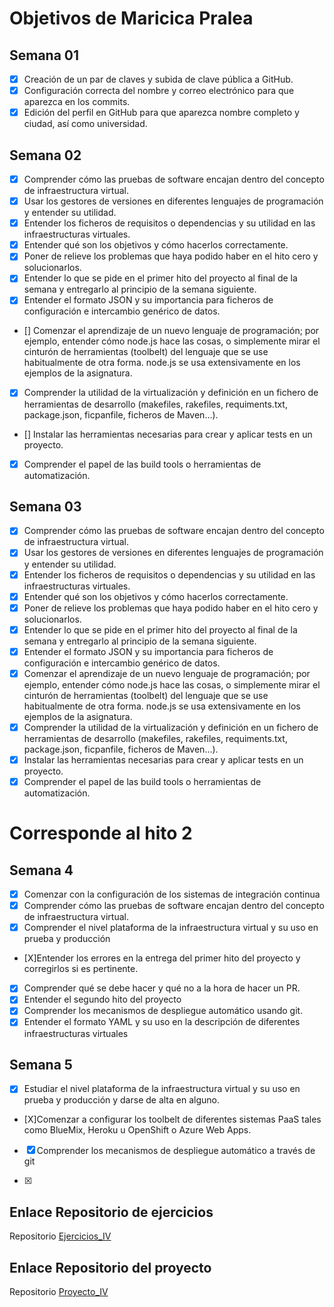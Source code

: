 # Objetivos de Maricica Pralea 

## Semana 01 
- [X] Creación de un par de claves y subida de clave pública a GitHub.
- [X] Configuración correcta del nombre y correo electrónico para que aparezca en los commits.
- [X] Edición del perfil en GitHub para que aparezca nombre completo y ciudad, así como universidad.

## Semana 02 


- [X] Comprender cómo las pruebas de software encajan dentro del concepto de infraestructura virtual.
- [X]  Usar los gestores de versiones en diferentes lenguajes de programación y entender su utilidad.
- [X] Entender los ficheros de requisitos o dependencias y su utilidad en las infraestructuras virtuales.
- [X]  Entender qué son los objetivos y cómo hacerlos correctamente.
- [X] Poner de relieve los problemas que haya podido haber en el hito cero y solucionarlos.
- [X] Entender lo que se pide en el primer hito del proyecto al final de la semana y entregarlo al principio de la semana siguiente.
- [X] Entender el formato JSON y su importancia para ficheros de configuración e intercambio genérico de datos.
- []  Comenzar el aprendizaje de un nuevo lenguaje de programación; por ejemplo, entender cómo node.js hace las cosas, o simplemente mirar el cinturón de herramientas (toolbelt) del lenguaje que se use habitualmente de otra forma. node.js se usa extensivamente en los ejemplos de la asignatura.
- [X] Comprender la utilidad de la virtualización y definición en un fichero de herramientas de desarrollo (makefiles, rakefiles, requiments.txt, package.json, ficpanfile, ficheros de Maven...).
- [] Instalar las herramientas necesarias para crear y aplicar tests en un proyecto.
- [X] Comprender el papel de las build tools o herramientas de automatización.

## Semana 03 

- [X] Comprender cómo las pruebas de software encajan dentro del concepto de infraestructura virtual.
- [X] Usar los gestores de versiones en diferentes lenguajes de programación y entender su utilidad.
- [X] Entender los ficheros de requisitos o dependencias y su utilidad en las infraestructuras virtuales.
- [X] Entender qué son los objetivos y cómo hacerlos correctamente.
- [X] Poner de relieve los problemas que haya podido haber en el hito cero y solucionarlos.
- [X] Entender lo que se pide en el primer hito del proyecto al final de la semana y entregarlo al principio de la semana siguiente.
- [X] Entender el formato JSON y su importancia para ficheros de configuración e intercambio genérico de datos.
- [X] Comenzar el aprendizaje de un nuevo lenguaje de programación; por ejemplo, entender cómo node.js hace las cosas, o simplemente mirar el cinturón de herramientas (toolbelt) del lenguaje que se use habitualmente de otra forma. node.js se usa extensivamente en los ejemplos de la asignatura.
- [X] Comprender la utilidad de la virtualización y definición en un fichero de herramientas de desarrollo (makefiles, rakefiles, requiments.txt, package.json, ficpanfile, ficheros de Maven...).
- [X] Instalar las herramientas necesarias para crear y aplicar tests en un proyecto.
- [X] Comprender el papel de las build tools o herramientas de automatización.

# Corresponde al hito 2 

## Semana 4


* [X] Comenzar con la configuración de los sistemas de integración continua
* [X] Comprender cómo las pruebas de software encajan dentro del concepto de infraestructura virtual.
* [X] Comprender el nivel plataforma de la infraestructura virtual y su uso en prueba y producción
* [X]Entender los errores en la entrega del primer hito del proyecto y corregirlos si es pertinente.
* [X] Comprender qué se debe hacer y qué no a la hora de hacer un PR.
* [X] Entender el segundo hito del proyecto
* [X] Comprender los mecanismos de despliegue automático usando git.
* [X] Entender el formato YAML y su uso en la descripción de diferentes infraestructuras virtuales

## Semana 5 

* [X] Estudiar el nivel plataforma de la infraestructura virtual y su uso en prueba y producción y darse de alta en alguno. 
* [X]Comenzar a configurar los toolbelt de diferentes sistemas PaaS tales como BlueMix, Heroku u OpenShift o Azure Web Apps.
* [X] Comprender los mecanismos de despliegue automático a través de git


* [X]
## Enlace Repositorio de ejercicios
 Repositorio [Ejercicios_IV](https://github.com/maricicaP/Ejercicios_IV.git)
 
## Enlace Repositorio del proyecto
 Repositorio [Proyecto_IV](https://github.com/maricicaP/Proyecto_IV.git)
